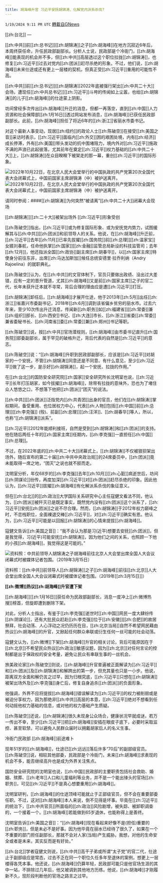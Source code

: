 ```yaml
---
title: 胡海峰升官 习近平安抚胡锦涛、化解党内派系杀伐?
---
```

`1/19/2024 9:11 PM UTC` [轉載自GNews](https://gnews.org/articles/2236112)

[[zh:台北]] — 

[[zh:中共]]前[[zh:总书记]][[zh:胡锦涛]]之子[[zh:胡海峰]]在地方沉寂近6年后，本周终获任命，升任民政部副部长。分析人士说，民政部是个冷衙门，[[zh:胡海峰]]能表现的机会并不多，但[[zh:中共]]高层透过这个职位拉拢[[zh:胡锦涛]]，也修复[[zh:习近平]]过去对党内[[zh:团派]]赶尽杀绝的形象。不过，他们说，[[zh:胡海峰]]未来仕途或还有更上一层楼的契机，但真正受[[zh:习近平]]重用的可能性不高。

[[zh:中共]]前[[zh:总书记]][[zh:胡锦涛]]2022年底被强行架出[[zh:中共二十大]]会场，遭现任[[zh:中共总书记]][[zh:习近平]]斗垮的传闻如上尘嚣，也给[[zh:胡锦涛]]的儿子[[zh:胡海峰]]的仕途蒙上阴影。

坊间曾经多次传出[[zh:胡海峰]]升迁的消息，但都一再落空，直到[[zh:中国]]人力资源和社会保障部[[zh:1月16日]]透过网站发布消息，[[zh:胡海峰]]已获任民政部副部长。此前，[[zh:胡海峰]]担任了将近6年的[[zh:浙江]]省丽水市委书记。

对这个最新人事变动，现居[[zh:纽约]]的政论人士[[zh:陈破空]]在接受[[zh:美国之音]]采访时表示，[[zh:习近平]]面临内[[zh:外交]]困的艰困处境，内有[[zh:经济]]成长停滞，外有[[zh:美国]]带头发动的抗中围堵阻力，境内外对[[zh:习近平]]施政不满的声浪已此起彼落，尤其前年在奠定[[zh:习近平]]权力基础的[[zh:中共二十大]]上，[[zh:胡锦涛]]在众目睽睽下被架走的那一幕，重创[[zh:习近平]]的国际形象。

![2022年10月22日，在北京人民大会堂举行的中国执政的共产党第20次全国代表大会闭幕式上，中国前国家主席胡锦涛（中）被护送离开。](https://gdb.voanews.com/80470000-c0a8-0242-41b6-08dab40e5d45_w100_r1.jpg "2022年10月22日，在北京人民大会堂举行的中国执政的共产党第20次全国代表大会闭幕式上，中国前国家主席胡锦涛（中）被护送离开。") ![2022年10月22日，在北京人民大会堂举行的中国执政的共产党第20次全国代表大会闭幕式上，中国前国家主席胡锦涛（中）被护送离开。](https://gdb.voanews.com/80470000-c0a8-0242-41b6-08dab40e5d45_w100_r1.jpg "2022年10月22日，在北京人民大会堂举行的中国执政的共产党第20次全国代表大会闭幕式上，中国前国家主席胡锦涛（中）被护送离开。")

请同时参阅：####[[zh:胡锦涛]]为何突然“被请离”[[zh:中共二十大]]闭幕大会现场

[[zh:胡锦涛]][[zh:二十大]]被架出场外 [[zh:习近平]]形象受创

[[zh:陈破空]]指出，[[zh:习近平]]或为修复国际形象、或为安抚党内势力，试图缓解其与[[zh:中共]][[zh:团派]]和前领导人的关系。他说，在[[zh:胡海峰]]升迁前，[[zh:习近平]]去年[[zh:11月]]已率先拔擢[[zh:国务院]]前[[zh:总理]][[zh:温家宝]]女婿刘春航，任命他执掌[[zh:国家]][[zh:金融]]监管总局新设的科技监管司；去年[[zh:12月]]，他还指派全国[[zh:政协]]副主席[[zh:胡春华]]，以[[zh:国家主席]]特使身分前往东非，出席[[zh:马达加斯加]]候任总统安德里·拉乔利纳（Andry Rajoelina）的就职典礼。

[[zh:陈破空]]认为，在[[zh:中共]]的文官体制下，官员只要做出政绩、没出过大差错，应有一定的晋升管道，尤其[[zh:胡海峰]]又是前[[zh:国家主席]]之子的官二代，长年未获升迁本就不寻常，背后合理的理由应是遭[[zh:习近平]]打压。

[[zh:胡锦涛]]卸任后，[[zh:胡海峰]]才展开仕途，他于2013年[[zh:5月]]出任[[zh:浙江]]省嘉兴市委副书记，2018年[[zh:6月]]调到该省偏乡贫穷的丽水市。过去六年来，至少10次传出升迁消息，传闻新[[zh:职务]]如[[zh:福建省]][[zh:常委]]兼[[zh:组织]]部长、[[zh:西安]]书记、[[zh:大连]]市长、[[zh:浙江]]省委[[zh:常委]]兼省委秘书长、[[zh:河南省]]委[[zh:常委]]兼[[zh:郑州]]书记等职。

[[zh:陈破空]]说，按[[zh:中共]]官场潜规则，[[zh:胡海峰]]由市委书记直升[[zh:国务院]]部委副部长，属于罕见的破格升迁，背后代表的自然是[[zh:习近平]]的意志。

[[zh:陈破空]]说：“[[zh:胡海峰]]升职到民政部副部长，应该是[[zh:习近平]]对胡家的一个安抚，不管[[zh:胡锦涛]]同意还是不同意、有什么意见，至少[[zh:习近平]]做了这一步，是示好[[zh:胡锦涛]]，起一个安抚、拉拢的作用。”

在[[zh:台北]]的国防安全研究院[[zh:国家]]安全研究所长沈明室也说，[[zh:习近平]]长年打压胡家，如今拔擢[[zh:胡海峰]]，除带有拉拢的意味外，恐也为了堵住众人悠悠之口，不想落下他把[[zh:团派]]“团灭”的说法。

[[zh:中共]][[zh:团派]]泛指党内[[zh:共青团]]出身的官员，他们在[[zh:胡锦涛]]掌权期间，备受重用、也位居权力中心，代表[[zh:人物]]包括[[zh:中国]]前[[zh:总理]][[zh:李克强]] (殁)、前副[[zh:总理]][[zh:汪洋]]、[[zh:胡春华]]等人，所以，也称“[[zh:胡锦涛]]派系”。

[[zh:习近平]]2012年能顺利接班，自然是受到[[zh:胡锦涛]]和[[zh:团派]]的支持。他在随后两任十年的[[zh:国家主席]]任期内，[[zh:李克强]]一直担任[[zh:中国]][[zh:总理]]。

不过，在2022年底的[[zh:中共二十大]]闭幕式上，[[zh:胡锦涛]]不仅被狼狈架出场外，随后宣布的第二十届[[zh:中共中央政治局]]的24席委员中，[[zh:团派]]竟未能取得一席之地，“团灭”之说也就不胫而走。

沈明室分析，年仅68岁的[[zh:李克强]]去年[[zh:10月]][[zh:心脏]]病逝世后，坊间[[zh:阴谋论]]纷传，再度加深[[zh:习近平]]对[[zh:团派]]赶尽杀绝的印象。因此他认为，[[zh:习近平]]拔擢[[zh:胡海峰]]有化解派系杀伐的象征意义。

但在[[zh:台北]]的[[zh:政治]]大学国际关系研究中心主任寇健文看法不同，他认为，[[zh:团派]]被歼灭已是既定事实，既然党内没有[[zh:团派]]这个派系了，[[zh:习近平]]安抚[[zh:团派]]之说不尽合理。然而，[[zh:胡锦涛]]于2012年权力巅峰之时，不恋栈职位，全面裸退交棒[[zh:习近平]]，对[[zh:习近平]]确实有恩。他认为，[[zh:习近平]]可能是以回报[[zh:胡锦涛]]的心情来提拔[[zh:胡海峰]]。

寇健文告诉[[zh:美国之音]]：“我不会认为那是习(近平)想要去安抚[[zh:团派]]，但是我觉得，习(近平)可能安抚[[zh:胡锦涛]]，因为他们之间的关系，也照顾一下他的小孩[[zh:胡海峰]]，我觉得这是可能的。”

![资料照：中共前领导人胡锦涛之子胡海峰前往北京人大会堂出席全国人大会议闭幕式时被媒体记者包围。（2019年3月15日）](https://gdb.voanews.com/01000000-0aff-0242-8d6a-08dc190216b4_w250_r1_s.jpg "资料照：中共前领导人胡锦涛之子胡海峰前往北京人大会堂出席全国人大会议闭幕式时被媒体记者包围。（2019年3月15日）")

资料照：[[zh:中共]]前领导人[[zh:胡锦涛]]之子[[zh:胡海峰]]前往[[zh:北京]]人大会堂出席全国人大会议闭幕式时被媒体记者包围。（2019年[[zh:3月15日]]）

**[[zh:微博]]热议[[zh:胡海峰]]升官遭下架**

[[zh:胡海峰]][[zh:1月16日]]获任命为民政部副部长，消息一度冲上[[zh:微博热搜]]榜首，但旋即遭到删除下架。

对此，分析人士指出，有鉴于[[zh:李克强]]逝世时[[zh:中国]]网民一度大肆纷传[[zh:阴谋论]]，还有大批民众赶赴[[zh:李克强]]位于[[zh:安徽]][[zh:合肥]]的故居祭拜，社会动荡、人心浮动之况仍历历在目，[[zh:北京当局]]自然不希望网民藉由热议[[zh:胡海峰]]的升官，又掀起任何群众串联或衍生任何一丝可能的社会动荡。

寇健文认为，[[zh:微博]]下架[[zh:胡海峰]]升官的相关讨论，背后可能原因在于[[zh:北京]]不希望民众热议[[zh:政治]]敏感议题，因为[[zh:北京]]对任何言论的控制都是出于保政权的安全考量，避免让民众有串联生事的一丝机会。

旅美政论家[[zh:陈破空]]则说，[[zh:胡海峰]]升官普遍被正面解读为[[zh:习近平]]和[[zh:团派]]及[[zh:胡锦涛]]和解跨出的第一步，但充其量也只是一小步。他说，距离双方全面和解仍言之过早，因为归根究底，[[zh:习近平]]只想在[[zh:胡锦涛]]被架出场外及[[zh:李克强]]身亡后，修复自身追杀[[zh:团派]]的负面形象。

他强调，外界不应将提拔[[zh:胡海峰]]错误解读为[[zh:习近平]]的权力被削弱或是被迫分享权力，因为那绝非[[zh:中共]]高层的本意，[[zh:习近平]]绝对不想看到任何动摇他权力基础的信息，或对他的权力基础产生质疑。

[[zh:陈破空]]还说，[[zh:胡锦涛]]很久未现身公众场合，健康状况早就成谜，若万一传出不幸，至少[[zh:习近平]]把[[zh:胡海峰]]安插在眼皮子底下，必要时采取监控、甚至软禁，可以避免人民群众届时以拥戴胡家后人的名义生事。

冷衙门民政部 [[zh:胡海峰]]前途难卜

现年51岁的[[zh:胡海峰]]，仕途已[[zh:远远]]落后许多“70后”的副部级官员。[[zh:陈破空]]说，相较其他部委，民政部是个冷衙门，未来[[zh:胡海峰]]求表现的机会不多，能否继续高升也是成为外界关注焦点。

国防安全研究院的沈明室也说，[[zh:中国]]民政部的主要职责包括社会救助、婚姻、殡葬、[[zh:老年]]人口和儿童福利等业务，并不是一个能出锋头的官场[[zh:职务]]，可见[[zh:习近平]]不是真心想要重用[[zh:胡海峰]]。

沈明室研判，[[zh:胡海峰]]的仕途顶峰可能就止于正部级官员，但不会在重要部委任职。不过，这对[[zh:胡海峰]]本人来说，倒不见得是坏事。毕竟在[[zh:习近平]]的统治下，[[zh:中共官员]]所面临的[[zh:政治]]风险剧增，被失踪、被卸职调查的，一个接着一个。[[zh:胡海峰]]若能做到65岁退休，也能称得上是善终。

沈明室告诉[[zh:美国之音]]：“[[zh:胡海峰]]现在看起来好像不是(担任)重要的[[zh:职务]]，但是未必不是好事。因为他毕竟在丽水已经待了很久了，如果在一个不重要的部门担任副部长，那就不会对人家(当局)产生威胁。我想，对他的生命安全或者是未来，其实反而是有好处。”

[[zh:台北]]学者寇健文则说，[[zh:中共]]高干子弟或所谓“太子党”的官二代，仕途止于副部级应是常态，过去不乏在同一个职位久任多年至退休的案例，想更上一层楼得各凭本事。他还说，[[zh:胡海峰]]仍算年轻，民政部可能只是他官场生涯的其中一站，不排除过几年后，他又被调到其他地方历练。他说，[[zh:胡海峰]]才刚履新不久，现阶段判断他的官场之路言之过早。

